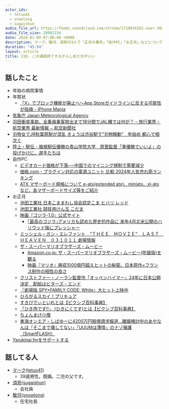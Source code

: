 ```yaml
---
actor_ids:
  - tetuo41
  - snowlong
  - sugaishun
audio_file_url: https://feeds.soundcloud.com/stream/1710816162-user-302747142-yarukinai-211-2024-01-09.mp3
audio_file_size: 28982154
date: 2024-01-09 07:00:00 +0900
description: マーク、駿河、須貝の3人で「正月の事件」「自作PC」「お正月」などについて話しました。
duration: "45:54"
layout: article
title: 210. この通話終了するからしめた方がいい
---
```


## 話したこと
- 年始の病院事情
- 年賀状
  - [「X」でブロック機能が廃止へ〜App Storeガイドラインに反する可能性が指摘 - iPhone Mania](https://iphone-mania.jp/news-549474/)
- [気象庁 Japan Meteorological Agency](https://www.jma.go.jp/jma/menu/20240101_noto_jishin.html)
- [羽田衝突事故、全乗員乗客脱出まで18分間でJAL機では何が？ – 旅行業界・航空業界 最新情報 − 航空新聞社](https://www.jwing.net/news/73442)
- [刃物女でJR秋葉原駅が混乱 きょうは渋谷駅で“刃物騒動”　年始め 都心で相次ぐ](https://www.fnn.jp/articles/-/638279)
- [陸上・駅伝 - 箱根駅伝優勝の青山学院大学　原晋監督「準優勝でいいよ」の投げかけに、選手たちは](https://4years.asahi.com/article/15101943)
- 自作PC
  - [ビデオカード価格が下落──中国でのマイニング規制で需要減少](https://www.coindeskjapan.com/113997/)
  - [価格.com - プラグイン対応の電源ユニット 比較 2024年人気売れ筋ランキング](https://kakaku.com/pc/power-supply/itemlist.aspx?pdf_Spec009=1)
  - [ATX マザーボード規格について e-atx(extended atx)、miniatx、xl-atxなど、各マザーボードサイズ等をご紹介](https://www.dospara.co.jp/5info/cts_str_parts_atx.html)
- お正月
  - [池田工業社 日本こままわし協会認定こま ヒバリ レッド](https://www.yodobashi.com/product/100000001007515565/)
  - [池田工業社 競技用けん玉 こだま](https://www.yodobashi.com/product/100000001007515569/)
  - [映画『ゴジラ-1.0』公式サイト](https://godzilla-movie2023.toho.co.jp/)
    - [｢最高のゴジラ｣アメリカも認めた歴史的作品に 来年4月北米公開のハリウッド版にプレッシャー](https://toyokeizai.net/articles/-/719186)
  - [ミッシェル・ガン・エレファント　“ＴＨＥＥ　ＭＯＶＩＥ”　ＬＡＳＴ　ＨＥＡＶＥＮ　０３１０１１ 劇場情報](https://eigakan.org/theaterpage/schedule.php?t=michellemovie)
  - [ザ・スーパーマリオブラザーズ・ムービー](https://www.nintendo.co.jp/smbmovie/index.html)
    - [Amazon.co.jp: ザ・スーパーマリオブラザーズ・ムービー(吹替版)を観る](https://www.amazon.co.jp/dp/B0CC7LSBHV)
    - [映画『マリオ』興収1000億円超えヒットの秘密。日本原作×フランス制作の相性の良さ](https://www.businessinsider.jp/post-269223)
  - [クリストファー・ノーラン監督作「オッペンハイマー」24年に日本公開決定　配給はビターズ・エンド](https://eiga.com/news/20231207/4/)
  - [『劇場版 SPY×FAMILY CODE: White』大ヒット上映中](https://spy-family.net/codewhite/)
  - [ひろがるスカイ！プリキュア](https://www.toei-anim.co.jp/tv/precure/)
  - [すきびでぃといれとは【ピクシブ百科事典】](https://dic.pixiv.net/a/Skibidi_Toilet)
  - [「ひき肉です‼︎」 (ひきにくです)とは【ピクシブ百科事典】](https://dic.pixiv.net/a/%E3%80%8C%E3%81%B2%E3%81%8D%E8%82%89%E3%81%A7%E3%81%99%E2%80%BC%EF%B8%8E%E3%80%8D)
  - [ちょんまげ小僧](https://www.youtube.com/@TYONNGE)
  - [東海オンエア・しばゆーに4200万円賠償請求報道…離婚検討中のあやなんは「そこまで壊してない」「UUUMは薄情」のナゾ擁護（SmartFLASH）](https://news.yahoo.co.jp/articles/6423ff6f565a504444d4ff3f0119847abf88fffe)
- [Yarukinai.fmをサポートする](https://note.com/tetuo41/circle)

## 話してる人
- [マーク(tetuo41)](https://twitter.com/tetuo41)
  - 39歳男性。既婚。二児の父です。
- [須貝(sugaishun)](https://twitter.com/sugaishun)
  - 会社員
- [駿河(snowlong)](https://twitter.com/_snowlong)
  - 在宅社長
